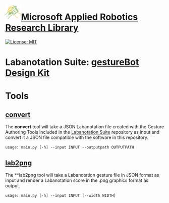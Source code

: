 # [![logo](/MARR_logo.png)Microsoft Applied Robotics Research Library](https://github.com/microsoft/AppliedRoboticsResearchLibrary)
[![License: MIT](https://img.shields.io/badge/License-MIT-yellow.svg)](https://opensource.org/licenses/MIT)  

# Labanotation Suite: [gestureBot Design Kit](/README.md)

# **Tools**

## [convert](/src/Tools/convert/)
The **convert** tool will take a JSON Labanotation file created with the Gesture Authoring Tools included in the [Labanotation Suite](https://github.com/microsoft/LabanotationSuite) repository as input and convert it a JSON file compatible with the software in this repository.
```
usage: main.py [-h] --input INPUT --outputpath OUTPUTPATH
```

## [lab2png](/src/Tools/lab2png)
The **lab2png tool will take a Labanotation gesture file in JSON format as input and render a Labanotation score in the .png graphics format as output.
```
usage: main.py [-h] --input INPUT [--width WIDTH]
```